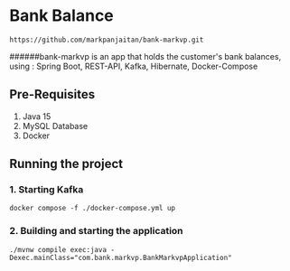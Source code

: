 # Bank Balance

```shell
https://github.com/markpanjaitan/bank-markvp.git
```
######bank-markvp is an app that holds the customer's bank balances, using : Spring Boot, REST-API, Kafka, Hibernate, Docker-Compose

## Pre-Requisites

1. Java 15
2. MySQL Database
3. Docker

## Running the project

### 1. Starting Kafka
```shell
docker compose -f ./docker-compose.yml up
```
### 2. Building and starting the application
```shell
./mvnw compile exec:java -Dexec.mainClass="com.bank.markvp.BankMarkvpApplication"
```
